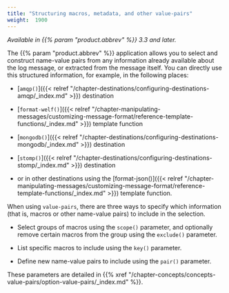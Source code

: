 ```yaml
---
title: "Structuring macros, metadata, and other value-pairs"
weight:  1900
---
```

<!-- DISCLAIMER: This file is based on the syslog-ng Open Source Edition documentation https://github.com/balabit/syslog-ng-ose-guides/commit/2f4a52ee61d1ea9ad27cb4f3168b95408fddfdf2 and is used under the terms of The syslog-ng Open Source Edition Documentation License. The file has been modified by Axoflow. -->

*Available in {{% param "product.abbrev" %}} 3.3 and later.*

The {{% param "product.abbrev" %}} application allows you to select and construct name-value pairs from any information already available about the log message, or extracted from the message itself. You can directly use this structured information, for example, in the following places:

  - [`amqp()`]({{< relref "/chapter-destinations/configuring-destinations-amqp/_index.md" >}}) destination

  - [`format-welf()`]({{< relref "/chapter-manipulating-messages/customizing-message-format/reference-template-functions/_index.md" >}}) template function

  - [`mongodb()`]({{< relref "/chapter-destinations/configuring-destinations-mongodb/_index.md" >}}) destination

  - [`stomp()`]({{< relref "/chapter-destinations/configuring-destinations-stomp/_index.md" >}}) destination

  - or in other destinations using the [format-json()]({{< relref "/chapter-manipulating-messages/customizing-message-format/reference-template-functions/_index.md" >}}) template function.

When using `value-pairs`, there are three ways to specify which information (that is, macros or other name-value pairs) to include in the selection.

  - Select groups of macros using the `scope()` parameter, and optionally remove certain macros from the group using the `exclude()` parameter.

  - List specific macros to include using the `key()` parameter.

  - Define new name-value pairs to include using the `pair()` parameter.

These parameters are detailed in {{% xref "/chapter-concepts/concepts-value-pairs/option-value-pairs/_index.md" %}}.
